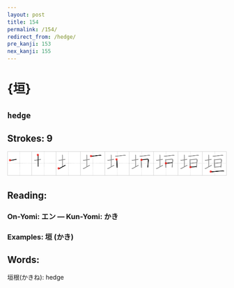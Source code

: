 ```yaml
---
layout: post
title: 154
permalink: /154/
redirect_from: /hedge/
pre_kanji: 153
nex_kanji: 155
---
```


# {垣}

## `hedge`

## Strokes: 9

<div class="stroke"><img src="../images/E59EA3.png" /></div>

## Reading:

### On-Yomi: エン &mdash; Kun-Yomi: かき

### Examples: 垣 (かき)

## Words:

垣根(かきね): hedge
